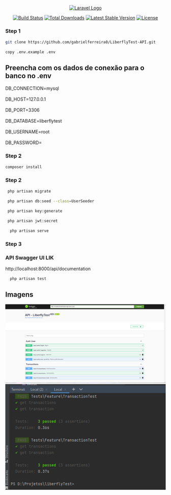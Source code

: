 <p align="center"><a href="https://laravel.com" target="_blank"><img src="https://raw.githubusercontent.com/laravel/art/master/logo-lockup/5%20SVG/2%20CMYK/1%20Full%20Color/laravel-logolockup-cmyk-red.svg" width="400" alt="Laravel Logo"></a></p>

<p align="center">
<a href="https://github.com/laravel/framework/actions"><img src="https://github.com/laravel/framework/workflows/tests/badge.svg" alt="Build Status"></a>
<a href="https://packagist.org/packages/laravel/framework"><img src="https://img.shields.io/packagist/dt/laravel/framework" alt="Total Downloads"></a>
<a href="https://packagist.org/packages/laravel/framework"><img src="https://img.shields.io/packagist/v/laravel/framework" alt="Latest Stable Version"></a>
<a href="https://packagist.org/packages/laravel/framework"><img src="https://img.shields.io/packagist/l/laravel/framework" alt="License"></a>
</p>

### Step 1

```bash
git clone https://github.com/gabrielferreira0/LiberflyTest-API.git
```

```bash
copy .env.example .env
```
<h2>Preencha com os dados de conexão para o banco no .env</h2>

DB_CONNECTION=mysql </br>  
DB_HOST=127.0.0.1 </br>    
DB_PORT=3306 </br>  
DB_DATABASE=liberflytest </br>  
DB_USERNAME=root </br>  
DB_PASSWORD= </br>  

### Step 2

```bash
composer install
```

### Step 2

```bash
 php artisan migrate 
```
```bash
 php artisan db:seed --class=UserSeeder
```

```bash
 php artisan key:generate
```

```bash
 php artisan jwt:secret
```

```bash
  php artisan serve
```

### Step 3

<h3>API Swagger UI LIK</h3>
http://localhost:8000/api/documentation

```bash
  php artisan test  
```
## Imagens
![Screenshot_1](/public/swagger.png "Screenshot_1")
![Screenshot_3](/public/test.png "Screenshot_2")

